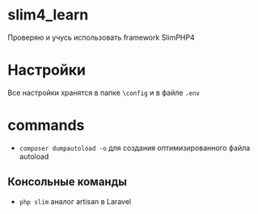 # slim4_learn
Проверяю и учусь использовать framework SlimPHP4

# Настройки
Все настройки хранятся в папке `\config` и в файле `.env`

# commands

* `composer dumpautoload -o` для создания оптимизированного файла autoload
## Консольные команды
* `php slim` аналог artisan в Laravel